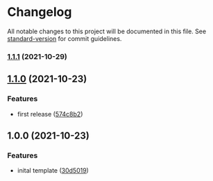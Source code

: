 # Changelog

All notable changes to this project will be documented in this file. See [standard-version](https://github.com/conventional-changelog/standard-version) for commit guidelines.

### [1.1.1](https://github.com/jrock2004/cra-template-a11y/compare/v1.1.0...v1.1.1) (2021-10-29)

## [1.1.0](https://github.com/jrock2004/cra-template-a11y/compare/v1.0.0...v1.1.0) (2021-10-23)


### Features

* first release ([574c8b2](https://github.com/jrock2004/cra-template-a11y/commit/574c8b2e0d476db45d68a52600e8d9f20371f078))

## 1.0.0 (2021-10-23)


### Features

* inital template ([30d5019](https://github.com/jrock2004/cra-template-a11y/commit/30d501978e1251cade5adb4bc1be2c510200cb3f))
